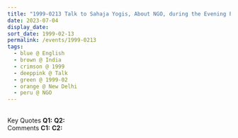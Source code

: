 ```yaml
---
title: "1999-0213 Talk to Sahaja Yogis, About NGO, during the Evening Program, the day before Śhivarātri Pūjā, New Delhi, India"
date: 2023-07-04
display_date: 
sort_date: 1999-02-13
permalink: /events/1999-0213
tags:
  - blue @ English
  - brown @ India
  - crimson @ 1999
  - deeppink @ Talk
  - green @ 1999-02
  - orange @ New Delhi
  - peru @ NGO
---
```


<br>

<wave-list>
  <list-title color="DarkSeaGreen" width="55">Key Quotes</list-title>
  <list-item color="BlanchedAlmond" width="280"><b>Q1:</b> <i></i></list-item>
  <list-item color="Lavender" width="280"><b>Q2:</b> <i></i></list-item>
</wave-list>

<br>

<wave-list>
  <list-title color="DarkSeaGreen" width="55">Comments</list-title>
  <list-item color="BlanchedAlmond" width="280"><b>C1:</b> <i></i></list-item>
  <list-item color="Lavender" width="280"><b>C2:</b> <i></i></list-item>
</wave-list>